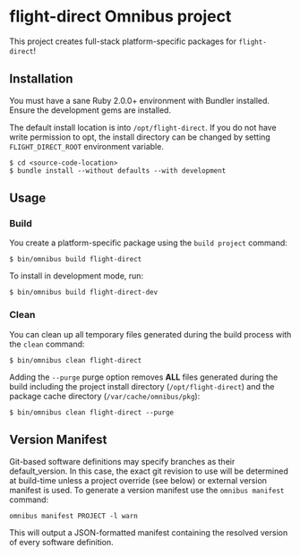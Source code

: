 flight-direct Omnibus project
=============================
This project creates full-stack platform-specific packages for
`flight-direct`!

Installation
------------
You must have a sane Ruby 2.0.0+ environment with Bundler installed. Ensure
the development gems are installed.

The default install location is into `/opt/flight-direct`. If you do not
have write permission to opt, the install directory can be changed by 
setting `FLIGHT_DIRECT_ROOT` environment variable.

```shell
$ cd <source-code-location>
$ bundle install --without defaults --with development
```

Usage
-----
### Build

You create a platform-specific package using the `build project` command:

```shell
$ bin/omnibus build flight-direct
```

To install in development mode, run:

```shell
$ bin/omnibus build flight-direct-dev
```

### Clean

You can clean up all temporary files generated during the build process with
the `clean` command:

```shell
$ bin/omnibus clean flight-direct
```

Adding the `--purge` purge option removes __ALL__ files generated during the
build including the project install directory (`/opt/flight-direct`) and
the package cache directory (`/var/cache/omnibus/pkg`):

```shell
$ bin/omnibus clean flight-direct --purge
```

Version Manifest
----------------

Git-based software definitions may specify branches as their
default_version. In this case, the exact git revision to use will be
determined at build-time unless a project override (see below) or
external version manifest is used.  To generate a version manifest use
the `omnibus manifest` command:

```
omnibus manifest PROJECT -l warn
```

This will output a JSON-formatted manifest containing the resolved
version of every software definition.

